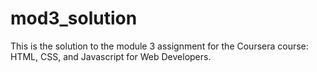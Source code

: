 # mod3_solution
This is the solution to the module 3 assignment for the Coursera course: HTML, CSS, and Javascript for Web Developers.
